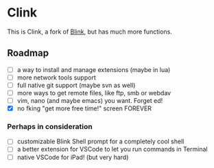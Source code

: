 # Clink

This is Clink, a fork of [Blink](https://github.com/blinksh/blink), but has much more functions.

## Roadmap

- [ ] a way to install and manage extensions (maybe in lua)
- [ ] more network tools support
- [ ] full native git support (maybe svn as well)
- [ ] more ways to get remote files, like ftp, smb or webdav
- [ ] vim, nano (and maybe emacs) you want. Forget ed!
- [x] no fking "get more free time!" screen FOREVER

### Perhaps in consideration

- [ ] customizable Blink Shell prompt for a completely cool shell
- [ ] a better extension for VSCode to let you run commands in Terminal
- [ ] native VSCode for iPad! (but very hard)
